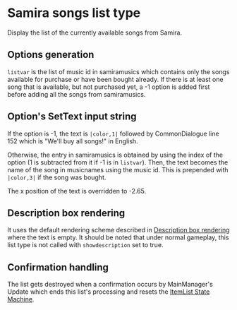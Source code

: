 # Samira songs list type

Display the list of the currently available songs from Samira.

## Options generation

`listvar` is the list of music id in samiramusics which contains only the songs available for purchase or have been bought already. If there is at least one song that is available, but not purchased yet, a -1 option is added first before adding all the songs from samiramusics.

## Option's SetText input string

If the option is -1, the text is `|color,1|` followed by CommonDialogue line 152 which is "We'll buy all songs!" in English.

Otherwise, the entry in samiramusics is obtained by using the index of the option (1 is subtracted from it if -1 is in `listvar`). Then, the text becomes the name of the song in musicnames using the music id. This is prepended with `|color,3|` if the song was bought.

The x position of the text is overridden to -2.65.

## Description box rendering

It uses the default rendering scheme described in [Description box rendering](../ShowItemList%20Life%20Cycle/Description%20box%20rendering.md) where the text is empty. It should be noted that under normal gameplay, this list type is not called with `showdescription` set to true.

## Confirmation handling

The list gets destroyed when a confirmation occurs by MainManager's Update which ends this list's processing and resets the [ItemList State Machine](../ItemList%20State%20Machine.md).
